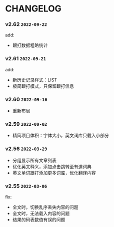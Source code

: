 # CHANGELOG

### v2.62 `2022-09-22`
add:
- 跟打数据粗略统计

### v2.61 `2022-09-21`
add:
- 新历史记录样式：LIST
- 极简跟打模式，只保留跟打信息

### v2.60 `2022-09-16`
- 重新布局

### v2.59 `2022-09-02`
- 精简项目体积：字体大小，英文词库只载入小部分

### v2.56 `2022-03-29`
- 分组显示所有文章列表
- 优化英文释义，添加点击跳转至有道词典
- 英文单词跟打添加更多词库，优化翻译内容

### v2.55 `2022-03-06`
fix: 
- 全文时，切换乱序丢失内容的问题
- 全文时，无法载入内容的问题
- 结果的码表数值有误的问题
